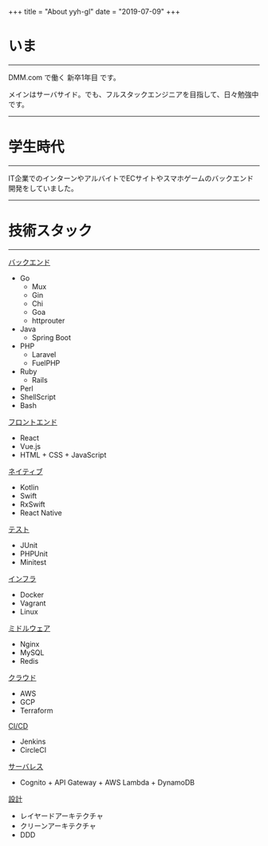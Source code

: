 +++
title = "About yyh-gl"
date = "2019-07-09"
+++


# いま
---

DMM.com で働く 新卒1年目 です。

メインはサーバサイド。でも、フルスタックエンジニアを目指して、日々勉強中です。

---
# 学生時代
---

IT企業でのインターンやアルバイトでECサイトやスマホゲームのバックエンド開発をしていました。

---
# 技術スタック
---

<u>バックエンド</u>

- Go
  - Mux
  - Gin
  - Chi
  - Goa
  - httprouter
- Java
  - Spring Boot
- PHP
  - Laravel
  - FuelPHP
- Ruby
  - Rails
- Perl
- ShellScript
- Bash
  
<u>フロントエンド</u>

- React 
- Vue.js
- HTML + CSS + JavaScript

<u>ネイティブ</u>

- Kotlin
- Swift
- RxSwift
- React Native

<u>テスト</u>

- JUnit
- PHPUnit
- Minitest

<u>インフラ</u>

- Docker
- Vagrant
- Linux

<u>ミドルウェア</u>

- Nginx
- MySQL
- Redis

<u>クラウド</u>

- AWS
- GCP
- Terraform

<u>CI/CD</u>

- Jenkins
- CircleCI

<u>サーバレス</u>

- Cognito + API Gateway + AWS Lambda + DynamoDB

<u>設計</u>

- レイヤードアーキテクチャ
- クリーンアーキテクチャ
- DDD
